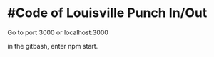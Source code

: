 #Code of Louisville Punch In/Out
================================

Go to port 3000 or localhost:3000

in the gitbash, enter npm start.